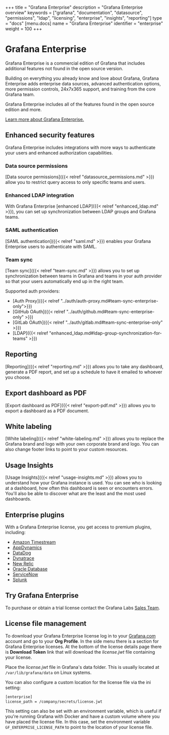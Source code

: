 +++
title = "Grafana Enterprise"
description = "Grafana Enterprise overview"
keywords = ["grafana", "documentation", "datasource", "permissions", "ldap", "licensing", "enterprise", "insights", "reporting"]
type = "docs"
[menu.docs]
name = "Grafana Enterprise"
identifier = "enterprise"
weight = 100
+++

# Grafana Enterprise

Grafana Enterprise is a commercial edition of Grafana that includes additional features not found in the open source version.

Building on everything you already know and love about Grafana, Grafana Enterprise adds enterprise data sources, advanced authentication options, more permission controls, 24x7x365 support, and training from the core Grafana team.

Grafana Enterprise includes all of the features found in the open source edition and more.

[Learn more about Grafana Enterprise.](https://grafana.com/enterprise)

## Enhanced security features

Grafana Enterprise includes integrations with more ways to authenticate your users and enhanced authorization capabilities.

### Data source permissions

[Data source permissions]({{< relref "datasource_permissions.md" >}}) allow you to restrict query access to only specific teams and users.

### Enhanced LDAP integration

With Grafana Enterprise [enhanced LDAP]({{< relref "enhanced_ldap.md" >}}), you can set up synchronization between LDAP groups and Grafana teams.

### SAML authentication

[SAML authentication]({{< relref "saml.md" >}}) enables your Grafana Enterprise users to authenticate with SAML.

### Team sync

[Team sync]({{< relref "team-sync.md" >}}) allows you to set up synchronization between teams in Grafana and teams in your auth provider so that your users automatically end up in the right team.

Supported auth providers:

- [Auth Proxy]({{< relref "../auth/auth-proxy.md#team-sync-enterprise-only">}})
- [GitHub OAuth]({{< relref "../auth/github.md#team-sync-enterprise-only" >}})
- [GitLab OAuth]({{< relref "../auth/gitlab.md#team-sync-enterprise-only" >}})
- [LDAP]({{< relref "enhanced_ldap.md#ldap-group-synchronization-for-teams" >}})

## Reporting

[Reporting]({{< relref "reporting.md" >}}) allows you to take any dashboard, generate a PDF report, and set up a schedule to have it emailed to whoever you choose.

## Export dashboard as PDF

[Export dashboard as PDF]({{< relref "export-pdf.md" >}}) allows you to export a dashboard as a PDF document.

## White labeling

[White labeling]({{< relref "white-labeling.md" >}}) allows you to replace the Grafana brand and logo with your own corporate brand and logo. You can also change footer links to point to your custom resources.

## Usage Insights

[Usage Insights]({{< relref "usage-insights.md" >}}) allows you to understand how your Grafana instance is used. You can see who is looking at a dashboard, how often this dashboard is seen or encounters errors. You'll also be able to discover what are the least and the most used dashboards.

## Enterprise plugins

With a Grafana Enterprise license, you get access to premium plugins, including:

- [Amazon Timestream](https://grafana.com/plugins/grafana-timestream-datasource)
- [AppDynamics](https://grafana.com/plugins/dlopes7-appdynamics-datasource)
- [DataDog](https://grafana.com/plugins/grafana-datadog-datasource)
- [Dynatrace](https://grafana.com/plugins/grafana-dynatrace-datasource)
- [New Relic](https://grafana.com/plugins/grafana-newrelic-datasource)
- [Oracle Database](https://grafana.com/plugins/grafana-oracle-datasource)
- [ServiceNow](https://grafana.com/grafana/plugins/grafana-servicenow-datasource)
- [Splunk](https://grafana.com/plugins/grafana-splunk-datasource)

## Try Grafana Enterprise

To purchase or obtain a trial license contact the Grafana Labs [Sales Team](https://grafana.com/contact?about=support&topic=Grafana%20Enterprise).

## License file management

To download your Grafana Enterprise license log in to your [Grafana.com](https://grafana.com) account and go to your **Org Profile**. In the side menu there is a section for Grafana Enterprise licenses. At the bottom of the license details page there is **Download Token** link that will download the _license.jwt_ file containing your license.

Place the _license.jwt_ file in Grafana's data folder. This is usually located at `/var/lib/grafana/data` on Linux systems.

You can also configure a custom location for the license file via the ini setting:

```bash
[enterprise]
license_path = /company/secrets/license.jwt
```

This setting can also be set with an environment variable, which is useful if you're running Grafana with Docker and have a custom volume where you have placed the license file. In this case, set the environment variable `GF_ENTERPRISE_LICENSE_PATH` to point to the location of your license file.
